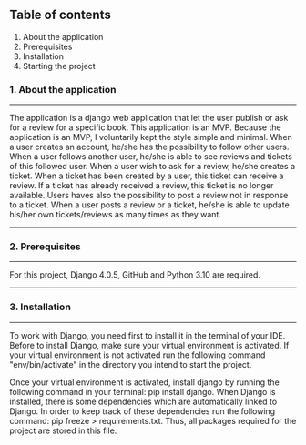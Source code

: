 ## Table of contents
1. About the application
2. Prerequisites
3. Installation
4. Starting the project
### 1. About the application
***
The application is a django web application that let the user publish or
ask for a review for a specific book. This application is an MVP. Because 
the application is an MVP, I voluntarily kept the style simple and minimal.
When a user creates an account, he/she has the possibility to follow other 
users. When a user follows another user, he/she is able to see reviews and
tickets of this followed user. When a user wish to ask for a review, he/she 
creates a ticket. When a ticket has been created by a user, this ticket can 
receive a review. If a ticket has already received a review, this ticket is 
no longer available. Users haves also the possibility to post a review not 
in response to a ticket. When a user posts a review or a ticket, he/she 
is able to update his/her own tickets/reviews as many times as they want.
***
### 2. Prerequisites
***
For this project, Django 4.0.5, GitHub and Python 3.10 are required.
***
### 3. Installation
***
To work with Django, you need first to install it in the terminal of your 
IDE. Before to install Django, make sure your virtual environment is 
activated. If your virtual environment is not activated run the following 
command "env/bin/activate" in the directory you intend to start the 
project. 

Once your virtual environment is activated, install django by running the
following command in your terminal: pip install django. When Django is 
installed, there is some dependencies which are automatically linked to 
Django. In order to keep track of these dependencies run the following 
command: pip freeze > requirements.txt. Thus, all packages required for 
the project are stored in this file.
